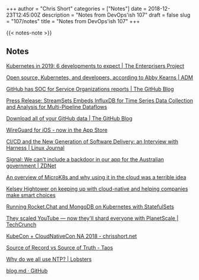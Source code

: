 +++
author = "Chris Short"
categories = ["Notes"]
date = 2018-12-23T12:45:00Z
description = "Notes from DevOps'ish 107"
draft = false
slug = "107/notes"
title = "Notes from DevOps'ish 107"
+++

{{< notes-note >}}

## Notes

[Kubernetes in 2019: 6 developments to expect | The Enterprisers Project](https://enterprisersproject.com/article/2018/12/kubernetes-2019-6-developments-expect)

[Open source, Kubernetes, and developers, according to Abby Kearns | ADM](https://appdevelopermagazine.com/open-source,-kubernetes,-and-developers,-according-to-abby-kearns/)

[GitHub has SOC for Service Organizations reports | The GitHub Blog](https://blog.github.com/2018-12-17-soc-reports/)

[Press Release: StreamSets Embeds InfluxDB for Time Series Data Collection and Analysis for Multi-Pipeline Dataflows](https://www.influxdata.com/blog/streamsets-embeds-influxdb-for-time-series-data-collection-and-analysis-for-multi-pipeline-dataflows/)

[Download all of your GitHub data | The GitHub Blog](https://blog.github.com/2018-12-19-download-your-data/)

[WireGuard for iOS - now in the App Store](https://lists.zx2c4.com/pipermail/wireguard/2018-December/003694.html)

[CI/CD and the New Generation of Software Delivery: an Interview with Harness | Linux Journal](https://www.linuxjournal.com/content/cicd-and-new-generation-software-delivery-interview-harness)

[Signal: We can't include a backdoor in our app for the Australian government | ZDNet](https://www.zdnet.com/article/signal-we-cant-include-a-backdoor-in-our-app-for-the-australian-government/)

[An overview of MicroK8s and why using it in the cloud was a terrible idea](https://medium.com/@lmakarov/an-overview-of-microk8s-and-why-using-it-in-the-cloud-was-a-terrible-idea-9ba8506dc467)

[Kelsey Hightower on keeping up with cloud-native and helping companies make smart choices](https://architecht.io/kelsey-hightower-on-keeping-up-with-cloud-native-and-helping-companies-make-smart-choices-19bd414f7021)

[Running Rocket.Chat and MongoDB on Kubernetes with StatefulSets](https://medium.com/@jmarhee/running-rocket-chat-and-mongodb-on-kubernetes-with-statefulsets-f3ddef5bd511)

[They scaled YouTube — now they'll shard everyone with PlanetScale | TechCrunch](https://techcrunch.com/2018/12/13/planetscale/)

[KubeCon + CloudNativeCon NA 2018 - chrisshort.net](https://chrisshort.net/kubecon-cloudnativecon-na-2018/)

[Source of Record vs Source of Truth - Taos](http://www.taos.com/source-of-record-vs-source-of-truth/)

[Why do we all use NTP? | Lobsters](https://lobste.rs/s/jeeq9d/why_do_we_all_use_ntp)

[blog.md · GitHub](https://gist.github.com/edude03/bbf198646cef63fac7667e6327576deb)
